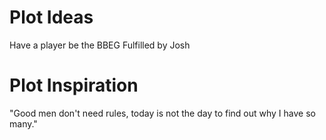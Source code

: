 # Plot Ideas
Have a player be the BBEG
	 Fulfilled by Josh

# Plot Inspiration
"Good men don't need rules, today is not the day to find out why I have so many."